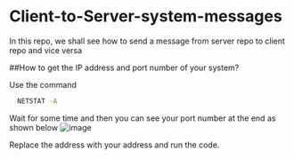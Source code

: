 # Client-to-Server-system-messages
In this repo, we shall see how to send a message from server repo to client repo and vice versa


##How to get the IP address and port number of your system?

Use the command
```bash
  NETSTAT -A
```
Wait for some time and then you can see your port number at the end as shown below
![image](https://github.com/manu-polsani/Client-to-Server-system-messages/assets/92240373/7a4a8e19-8784-4158-9651-e0fac4c98814)

Replace the address with your address and run the code.

